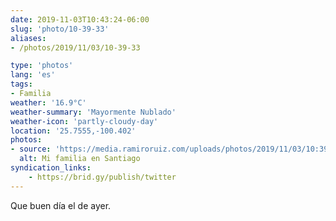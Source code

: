 ```yaml
---
date: 2019-11-03T10:43:24-06:00
slug: 'photo/10-39-33'
aliases:
- /photos/2019/11/03/10-39-33

type: 'photos'
lang: 'es'
tags:
- Familia
weather: '16.9°C'
weather-summary: 'Mayormente Nublado'
weather-icon: 'partly-cloudy-day'
location: '25.7555,-100.402'
photos:
- source: 'https://media.ramiroruiz.com/uploads/photos/2019/11/03/10:39:33/mi-familia-en-santiago.jpeg'
  alt: Mi familia en Santiago
syndication_links:
    - https://brid.gy/publish/twitter
---
```

Que buen día el de ayer.

